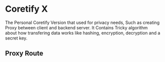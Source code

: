 # Coretify X
The Personal Coretify Version that used for privacy needs, Such as creating Proxy between client and backend server. It Contains Tricky algorithm about how transfering data works like hashing, encryption, decryption and a secret key.


## Proxy Route
